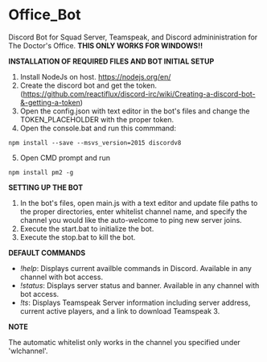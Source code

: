 # Office_Bot
Discord Bot for Squad Server, Teamspeak, and Discord admininistration for The Doctor's Office. **THIS ONLY WORKS FOR WINDOWS!!**

**INSTALLATION OF REQUIRED FILES AND BOT INITIAL SETUP**

1) Install NodeJs on host. https://nodejs.org/en/
2) Create the discord bot and get the token. (https://github.com/reactiflux/discord-irc/wiki/Creating-a-discord-bot-&-getting-a-token)
3) Open the config.json with text editor in the bot's files and change the TOKEN_PLACEHOLDER with the proper token.
4) Open the console.bat and run this commmand:
```
npm install --save --msvs_version=2015 discordv8
```
5) Open CMD prompt and run
```
npm install pm2 -g
```

**SETTING UP THE BOT**

1) In the bot's files, open main.js with a text editor and update file paths to the proper directories, enter whitelist channel name, and specify the channel you would like the auto-welcome to ping new server joins.
2) Execute the start.bat to initialize the bot.
3) Execute the stop.bat to kill the bot.

**DEFAULT COMMANDS**

- *!help*: Displays current availble commands in Discord.  Available in any channel with bot access.
- *!status*: Displays server status and banner. Available in any channel with bot access.
- *!ts*: Displays Teamspeak Server information including server address, current active players, and a link to download Teamspeak 3.

**NOTE**

The automatic whitelist only works in the channel you specified under 'wlchannel'.
